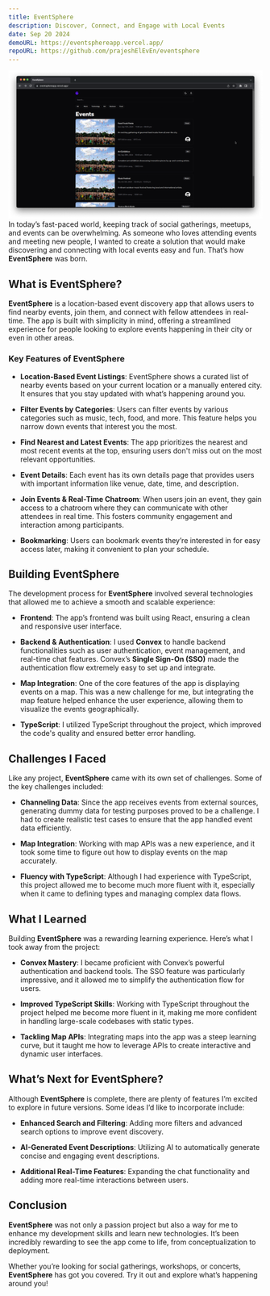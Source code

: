 ```yaml
---
title: EventSphere
description: Discover, Connect, and Engage with Local Events
date: Sep 20 2024
demoURL: https://eventsphereapp.vercel.app/
repoURL: https://github.com/prajeshElEvEn/eventsphere
---
```


![Home](./home.png)
In today’s fast-paced world, keeping track of social gatherings, meetups, and events can be overwhelming. As someone who loves attending events and meeting new people, I wanted to create a solution that would make discovering and connecting with local events easy and fun. That’s how **EventSphere** was born.

## **What is EventSphere?**

**EventSphere** is a location-based event discovery app that allows users to find nearby events, join them, and connect with fellow attendees in real-time. The app is built with simplicity in mind, offering a streamlined experience for people looking to explore events happening in their city or even in other areas.

### **Key Features of EventSphere**

- **Location-Based Event Listings**: EventSphere shows a curated list of nearby events based on your current location or a manually entered city. It ensures that you stay updated with what’s happening around you.
- **Filter Events by Categories**: Users can filter events by various categories such as music, tech, food, and more. This feature helps you narrow down events that interest you the most.

- **Find Nearest and Latest Events**: The app prioritizes the nearest and most recent events at the top, ensuring users don't miss out on the most relevant opportunities.

- **Event Details**: Each event has its own details page that provides users with important information like venue, date, time, and description.

- **Join Events & Real-Time Chatroom**: When users join an event, they gain access to a chatroom where they can communicate with other attendees in real time. This fosters community engagement and interaction among participants.

- **Bookmarking**: Users can bookmark events they’re interested in for easy access later, making it convenient to plan your schedule.

## **Building EventSphere**

The development process for **EventSphere** involved several technologies that allowed me to achieve a smooth and scalable experience:

- **Frontend**: The app’s frontend was built using React, ensuring a clean and responsive user interface.
- **Backend & Authentication**: I used **Convex** to handle backend functionalities such as user authentication, event management, and real-time chat features. Convex’s **Single Sign-On (SSO)** made the authentication flow extremely easy to set up and integrate.

- **Map Integration**: One of the core features of the app is displaying events on a map. This was a new challenge for me, but integrating the map feature helped enhance the user experience, allowing them to visualize the events geographically.

- **TypeScript**: I utilized TypeScript throughout the project, which improved the code's quality and ensured better error handling.

## **Challenges I Faced**

Like any project, **EventSphere** came with its own set of challenges. Some of the key challenges included:

- **Channeling Data**: Since the app receives events from external sources, generating dummy data for testing purposes proved to be a challenge. I had to create realistic test cases to ensure that the app handled event data efficiently.

- **Map Integration**: Working with map APIs was a new experience, and it took some time to figure out how to display events on the map accurately.

- **Fluency with TypeScript**: Although I had experience with TypeScript, this project allowed me to become much more fluent with it, especially when it came to defining types and managing complex data flows.

## **What I Learned**

Building **EventSphere** was a rewarding learning experience. Here’s what I took away from the project:

- **Convex Mastery**: I became proficient with Convex’s powerful authentication and backend tools. The SSO feature was particularly impressive, and it allowed me to simplify the authentication flow for users.

- **Improved TypeScript Skills**: Working with TypeScript throughout the project helped me become more fluent in it, making me more confident in handling large-scale codebases with static types.

- **Tackling Map APIs**: Integrating maps into the app was a steep learning curve, but it taught me how to leverage APIs to create interactive and dynamic user interfaces.

## **What’s Next for EventSphere?**

Although **EventSphere** is complete, there are plenty of features I’m excited to explore in future versions. Some ideas I’d like to incorporate include:

- **Enhanced Search and Filtering**: Adding more filters and advanced search options to improve event discovery.
- **AI-Generated Event Descriptions**: Utilizing AI to automatically generate concise and engaging event descriptions.

- **Additional Real-Time Features**: Expanding the chat functionality and adding more real-time interactions between users.

## **Conclusion**

**EventSphere** was not only a passion project but also a way for me to enhance my development skills and learn new technologies. It’s been incredibly rewarding to see the app come to life, from conceptualization to deployment.

Whether you’re looking for social gatherings, workshops, or concerts, **EventSphere** has got you covered. Try it out and explore what’s happening around you!

